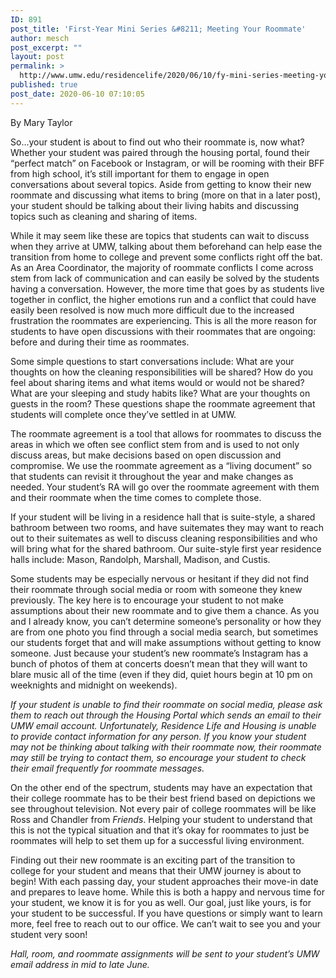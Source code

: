 ```yaml
---
ID: 891
post_title: 'First-Year Mini Series &#8211; Meeting Your Roommate'
author: mesch
post_excerpt: ""
layout: post
permalink: >
  http://www.umw.edu/residencelife/2020/06/10/fy-mini-series-meeting-your-roommate/
published: true
post_date: 2020-06-10 07:10:05
---
```

By Mary Taylor

So...your student is about to find out who their roommate is, now what? Whether your student was paired through the housing portal, found their “perfect match” on Facebook or Instagram, or will be rooming with their BFF from high school, it’s still important for them to engage in open conversations about several topics. Aside from getting to know their new roommate and discussing what items to bring (more on that in a later post), your student should be talking about their living habits and discussing topics such as cleaning and sharing of items.

While it may seem like these are topics that students can wait to discuss when they arrive at UMW, talking about them beforehand can help ease the transition from home to college and prevent some conflicts right off the bat. As an Area Coordinator, the majority of roommate conflicts I come across stem from lack of communication and can easily be solved by the students having a conversation. However, the more time that goes by as students live together in conflict, the higher emotions run and a conflict that could have easily been resolved is now much more difficult due to the increased frustration the roommates are experiencing. This is all the more reason for students to have open discussions with their roommates that are ongoing: before and during their time as roommates.

Some simple questions to start conversations include: What are your thoughts on how the cleaning responsibilities will be shared? How do you feel about sharing items and what items would or would not be shared? What are your sleeping and study habits like? What are your thoughts on guests in the room? These questions shape the roommate agreement that students will complete once they’ve settled in at UMW.

The roommate agreement is a tool that allows for roommates to discuss the areas in which we often see conflict stem from and is used to not only discuss areas, but make decisions based on open discussion and compromise. We use the roommate agreement as a “living document” so that students can revisit it throughout the year and make changes as needed. Your student’s RA will go over the roommate agreement with them and their roommate when the time comes to complete those.

If your student will be living in a residence hall that is suite-style, a shared bathroom between two rooms, and have suitemates they may want to reach out to their suitemates as well to discuss cleaning responsibilities and who will bring what for the shared bathroom. Our suite-style first year residence halls include: Mason, Randolph, Marshall, Madison, and Custis.

Some students may be especially nervous or hesitant if they did not find their roommate through social media or room with someone they knew previously. The key here is to encourage your student to not make assumptions about their new roommate and to give them a chance. As you and I already know, you can’t determine someone’s personality or how they are from one photo you find through a social media search, but sometimes our students forget that and will make assumptions without getting to know someone. Just because your student’s new roommate’s Instagram has a bunch of photos of them at concerts doesn’t mean that they will want to blare music all of the time (even if they did, quiet hours begin at 10 pm on weeknights and midnight on weekends).

<em>If your student is unable to find their roommate on social media, please ask them to reach out through the Housing Portal which sends an email to their UMW email account. Unfortunately, Residence Life and Housing is unable to provide contact information for any person. If you know your student may not be thinking about talking with their roommate now, their roommate may still be trying to contact them, so encourage your student to check their email frequently for roommate messages.</em>

On the other end of the spectrum, students may have an expectation that their college roommate has to be their best friend based on depictions we see throughout television. Not every pair of college roommates will be like Ross and Chandler from <em>Friends</em>. Helping your student to understand that this is not the typical situation and that it’s okay for roommates to just be roommates will help to set them up for a successful living environment.

Finding out their new roommate is an exciting part of the transition to college for your student and means that their UMW journey is about to begin! With each passing day, your student approaches their move-in date and prepares to leave home. While this is both a happy and nervous time for your student, we know it is for you as well. Our goal, just like yours, is for your student to be successful. If you have questions or simply want to learn more, feel free to reach out to our office. We can’t wait to see you and your student very soon!

<em>Hall, room, and roommate assignments will be sent to your student’s UMW email address in mid to late June.</em>